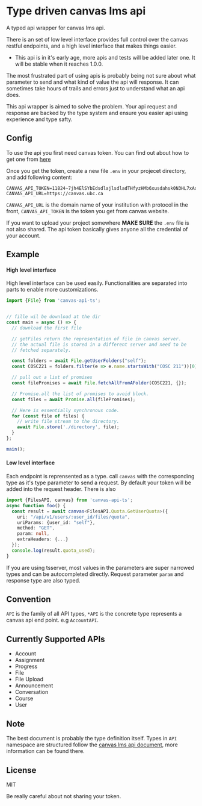 # Type driven canvas lms api
A typed api wrapper for canvas lms api.

There is an set of low level interface provides full control over the canvas restful endpoints, and a high level interface that makes things easier.

* This api is in it's early age, more apis and tests will be added later one. It will be stable when it reaches 1.0.0.

The most frustrated part of using apis is probably being not sure about what parameter to send and what kind of value the api will response. It can sometimes take hours of trails and errors just to understand what an api does.

This api wrapper is aimed to solve the problem. Your api request and response are backed by the type system and ensure you easier api using experience and type safty.

## Config
To use the api you first need canvas token. You can find out about how to get one from [here](https://kb.iu.edu/d/aaja)

Once you get the token, create a new file `.env` in your projecet directory, and add following content:

```
CANVAS_API_TOKEN=11824~7jh4ElSYbEdsdlajlsdladTHfyzHMb6xusdahsk0N3HL7xAokxQ9mYC
CANVAS_API_URL=https://canvas.ubc.ca
```

`CANVAS_API_URL` is the domain name of your institution with protocol in the front, `CANVAS_API_TOKEN` is the token you get from canvas website.

If you want to upload your project somewhere __MAKE SURE__ the `.env` file is not also shared. The api token basically gives anyone all the credential of your account.

## Example

#### High level interface
High level interface can be used easily. Functionalities are separated into parts to enable more customizations.
```typescript
import {File} from 'canvas-api-ts';


// fille wil be download at the dir
const main = async () => {
  // download the first file

  // getFiles return the representation of file in canvas server.
  // the actual file is stored in a different server and need to be
  // fetched separately.

  const folders = await File.getUserFolders("self");
  const COSC221 = folders.filter(e => e.name.startsWith("COSC 211"))[0];

  // pull out a list of promises
  const filePromises = await File.fetchAllFromAFolder(COSC221, {});

  // Promise.all the list of promises to avoid block.
  const files = await Promise.all(filePromises);

  // Here is essentially synchronous code.
  for (const file of files) {
    // write file stream to the directory.
    await File.store('./directory', file);
  }
};

main();
```
#### Low level interface
Each endpoint is reprensented as a type. call `canvas` with the corresponding type as it's type parameter to send a request. By default your token will be added into the request header. There is also
```typescript
import {FilesAPI, canvas} from 'canvas-api-ts';
async function foo() {
  const result = await canvas<FilesAPI.Quota.GetUserQuota>({
    uri: "/api/v1/users/:user_id/files/quota",
    uriParams: {user_id: "self"},
    method: "GET",
    param: null,
    extraHeaders: {...}
  });
  console.log(result.quota_used);
}
```

If you are using tsserver, most values in the parameters are super narrowed types and can be autocompleted directly. Request parameter `param` and response type are also typed.

## Convention
`API` is the family of all API types, `*API` is the concrete type represents a canvas api end point. e.g `AccountAPI`.

## Currently Supported APIs
- Account
- Assignment
- Progress
- File
- File Upload
- Announcement
- Conversation
- Course
- User

## Note
The best document is probably the type definition itself. Types in `API` namespace are structured follow the [canvas lms api document](https://canvas.instructure.com/doc/api/index.html), more information can be found there.

## License
MIT

Be really careful about not sharing your token.
